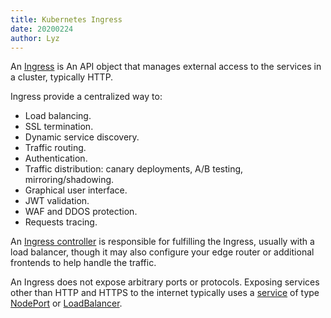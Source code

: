 ```yaml
---
title: Kubernetes Ingress
date: 20200224
author: Lyz
---
```


An [Ingress](https://kubernetes.io/docs/concepts/services-networking/ingress/)
is An API object that manages external access to the services in a cluster,
typically HTTP.

Ingress provide a centralized way to:

* Load balancing.
* SSL termination.
* Dynamic service discovery.
* Traffic routing.
* Authentication.
* Traffic distribution: canary deployments, A/B testing, mirroring/shadowing.
* Graphical user interface.
* JWT validation.
* WAF and DDOS protection.
* Requests tracing.

An [Ingress controller](kubernetes_ingress_controller.md) is responsible for
fulfilling the Ingress, usually with a load balancer, though it may also
configure your edge router or additional frontends to help handle the traffic.

An Ingress does not expose arbitrary ports or protocols. Exposing services other
than HTTP and HTTPS to the internet typically uses
a [service](kubernetes_services.md) of type
[NodePort](kubernetes_services.md#nodeport) or
[LoadBalancer](kubernetes_services.md#loadbalancer).
